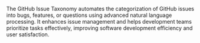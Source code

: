 The GitHub Issue Taxonomy automates the categorization of GitHub issues into bugs, features, or questions using advanced natural language processing. It enhances issue management and helps development teams prioritize tasks effectively, improving software development efficiency and user satisfaction.
